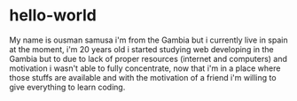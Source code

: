 # hello-world

My name is ousman samusa i'm from the Gambia but i currently live in spain at the moment, i'm 20 years old i started studying web developing in the Gambia but to due to lack of proper resources (internet and computers) and motivation i wasn't able to fully concentrate, now that i'm in a place where those stuffs are available and with the motivation of a friend i'm willing to give everything to learn coding.  

